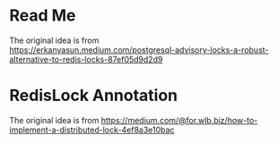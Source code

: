 # Read Me

The original idea is from  
https://erkanyasun.medium.com/postgresql-advisory-locks-a-robust-alternative-to-redis-locks-87ef05d9d2d9

# RedisLock Annotation

The original idea is from
https://medium.com/@for.wlb.biz/how-to-implement-a-distributed-lock-4ef8a3e10bac

